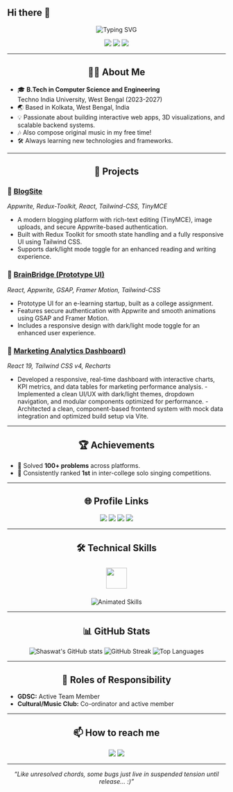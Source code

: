 ## Hi there 👋

<!-- Profile Banner -->
<p align="center">
  <img src="https://readme-typing-svg.demolab.com?font=Fira+Code&size=28&pause=1000&color=36BCF7&center=true&vCenter=true&width=800&lines=Hi+%F0%9F%91%8B%2C+I'm+Shaswat+Pathak!;Welcome+to+my+GitHub+profile!;Frontend-Developer+%7C+Problem+Solver" alt="Typing SVG" />
</p>

<p align="center">
  <a href="mailto:ethyashpathak@gmail.com"><img src="https://img.shields.io/badge/Email-ethyashpathak@gmail.com-blue?style=for-the-badge&logo=gmail"></a>
  <a href="https://www.linkedin.com/in/shaswat-pathak03"><img src="https://img.shields.io/badge/LinkedIn-shaswat--pathak03-blue?style=for-the-badge&logo=linkedin"></a>
  <a href="https://github.com/ethyashpathak"><img src="https://img.shields.io/badge/GitHub-ethyashpathak-black?style=for-the-badge&logo=github"></a>
</p>

---

<h2 align="center">👨‍💻 About Me</h2>

- 🎓 **B.Tech in Computer Science and Engineering**  
  Techno India University, West Bengal (2023-2027)
- 🌏 Based in Kolkata, West Bengal, India
- 💡 Passionate about building interactive web apps, 3D visualizations, and scalable backend systems.
- 🎶 Also compose original music in my free time!
- 🛠️ Always learning new technologies and frameworks.

---

<h2 align="center">🚀 Projects</h2>

### 📝 [BlogSite](https://blogsite-six-beige.vercel.app/)
*Appwrite, Redux-Toolkit, React, Tailwind-CSS, TinyMCE*  
- A modern blogging platform with rich-text editing (TinyMCE), image uploads, and secure Appwrite-based authentication.
- Built with Redux Toolkit for smooth state handling and a fully responsive UI using Tailwind CSS.
- Supports dark/light mode toggle for an enhanced reading and writing experience.

### 🧠 [BrainBridge (Prototype UI)](https://brainbridge-5tbb-oxphzfk9m-ethyashpathaks-projects.vercel.app/)
*React, Appwrite, GSAP, Framer Motion, Tailwind-CSS*  
- Prototype UI for an e-learning startup, built as a college assignment.
- Features secure authentication with Appwrite and smooth animations using GSAP and Framer Motion.
- Includes a responsive design with dark/light mode toggle for an enhanced user experience. 

### 🧠 [Marketing Analytics Dashboard)](https://admybrand-one.vercel.app/)
*React 19, Tailwind CSS v4, Recharts*  
- Developed a responsive, real-time dashboard with interactive charts, KPI metrics, and data tables for marketing
performance analysis.
-Implemented a clean UI/UX with dark/light themes, dropdown navigation, and modular components optimized for
performance.
-Architected a clean, component-based frontend system with mock data integration and optimized build setup via Vite.

---

<h2 align="center">🏆 Achievements</h2>

- 🏅 Solved **100+ problems** across platforms.
- 🥇 Consistently ranked **1st** in inter-college solo singing competitions.

---

<h2 align="center">🌐 Profile Links</h2>

<p align="center">
  <a href="https://codeforces.com/profile/ethyashpathak"><img src="https://img.shields.io/badge/Codeforces-1f8acb?style=for-the-badge&logo=codeforces&logoColor=white" /></a>
  <a href="https://leetcode.com/u/ethyashpathak/"><img src="https://img.shields.io/badge/LeetCode-FFA116?style=for-the-badge&logo=leetcode&logoColor=black" /></a>
  <a href="https://github.com/ethyashpathak"><img src="https://img.shields.io/badge/GitHub-181717?style=for-the-badge&logo=github&logoColor=white" /></a>
  <a href="https://www.linkedin.com/in/shaswat-pathak03"><img src="https://img.shields.io/badge/LinkedIn-0A66C2?style=for-the-badge&logo=linkedin&logoColor=white" /></a>
</p>

---

<h2 align="center">🛠️ Technical Skills</h2>

<p align="center">
  <img src="https://skillicons.dev/icons?i=cpp,python,java,html,css,js,sql,react,redux,threejs,tailwind,git,github,appwrite" height="48" style="margin: 8px;"/>
</p>

<p align="center">
  <img src="https://readme-typing-svg.demolab.com?font=Fira+Code&size=22&pause=1000&color=36BCF7&center=true&vCenter=true&width=700&lines=C;C%2B%2B;Python;Java;HTML%2FCSS;JavaScript;SQL;ReactJS;Redux-Toolkit;Three.js;Tailwind+CSS;Appwrite;Git;GitHub" alt="Animated Skills" />
</p>

---

<h2 align="center">📊 GitHub Stats</h2>

<p align="center">
  <img src="https://github-readme-stats.vercel.app/api?username=ethyashpathak&show_icons=true&theme=radical" alt="Shaswat's GitHub stats" />
  <img src="https://github-readme-streak-stats.herokuapp.com/?user=ethyashpathak&theme=radical" alt="GitHub Streak" />
  <img src="https://github-readme-stats.vercel.app/api/top-langs/?username=ethyashpathak&layout=compact&theme=radical" alt="Top Languages" />
  <br/>
</p>

---

<h2 align="center">🤝 Roles of Responsibility</h2>

- **GDSC:** Active Team Member
- **Cultural/Music Club:** Co-ordinator and active member

---

<h2 align="center">📫 How to reach me</h2>

<p align="center">
  <a href="mailto:ethyashpathak@gmail.com"><img src="https://img.shields.io/badge/Email-ethyashpathak@gmail.com-blue?style=for-the-badge&logo=gmail"></a>
  <a href="https://www.linkedin.com/in/shaswat-pathak03"><img src="https://img.shields.io/badge/LinkedIn-shaswat--pathak03-blue?style=for-the-badge&logo=linkedin"></a>
</p>

---

<p align="center">
  <i>“Like unresolved chords, some bugs just live in suspended tension until release... :)”</i>
</p>
